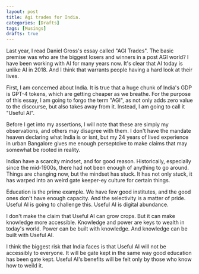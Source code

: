 ```yaml
---
layout: post
title: Agi trades for India.
categories: [Drafts]
tags: [Musings]
drafts: true
---
```


Last year, I read Daniel Gross's essay called "AGI Trades". The basic premise was who are the biggest losers and winners in a post AGI world?
I have been working with AI for many years now. It's clear that AI today is unlike AI in 2018. And I think that warrants people having a hard look at their lives.

First, I am concerned about India. It is true that a huge chunk of India's GDP is GPT-4 tokens, which are getting cheaper as we breathe.
For the purpose of this essay, I am going to forgo the term "AGI", as not only adds zero value to the discourse, but also takes away from it. Instead, I am going to call it "Useful AI". 

Before I get into my assertions, I will note that these are simply my observations, and others may disagree with them. I don't have the mandate heaven declaring what India is or isnt, but my 24 years of lived experience in urban Bangalore gives me enough perseptcive to make claims that may somewhat be rooted in reality.

Indian have a scarcity mindset, and for good reason. Historically, especially since the mid-1900s, there had not been enough of anything to go around. Things are changing now, but the mindset has stuck.
It has not only stuck, it has warped into an weird gate keeper-ey culture for certain things. 

Education is the prime example. We have few good institutes, and the good ones don't have enough capacity. And the selectivity is a matter of pride. 
Useful AI is going to challenge this. Useful AI is digital abundance.

I don't make the claim that Useful AI can grow crops. But it can make knowledge more accessible. 
Knowledge and power are keys to wealth in today's world. Power can be built with knowledge. And knowledge can be built with Useful AI. 

I think the biggest risk that India faces is that Useful AI will not be accessibly to everyone. It will be gate kept in the same way good education has been gate kept.
Useful AI's benefits will be felt only by those who know how to weild it. 
 
